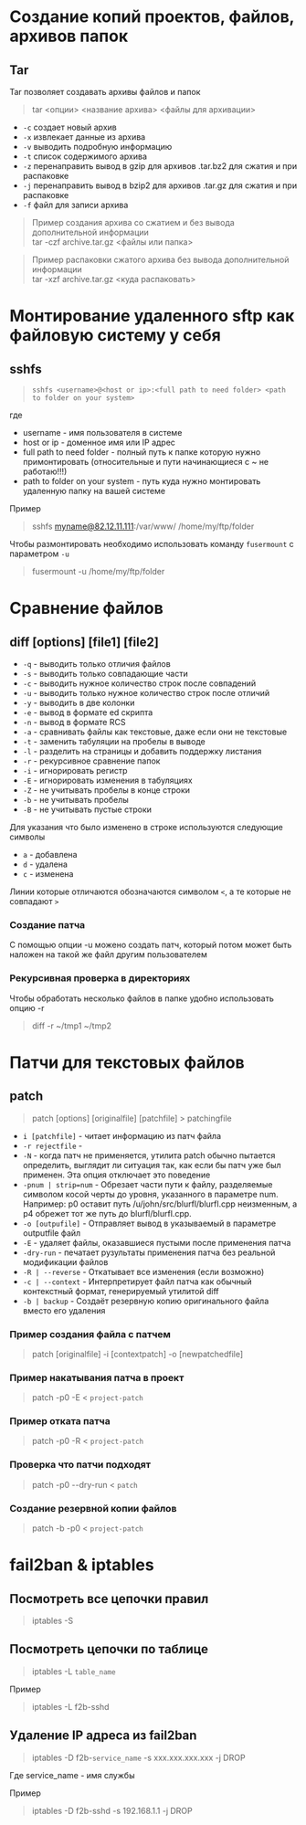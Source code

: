 Создание копий проектов, файлов, архивов папок
==============================================

## Tar
Tar позволяет создавать архивы файлов и папок
> tar <опции> <название архива> <файлы для архивации>
* `-c` создает новый архив
* `-x` извлекает данные из архива
* `-v` выводить подробную информацию
* `-t` список содержимого архива
* `-z` перенаправить вывод в gzip для архивов .tar.bz2 для сжатия и при распаковке
* `-j` перенаправить вывод в bzip2 для архивов .tar.gz для сжатия и при распаковке
* `-f` файл для записи архива 

> Пример создания архива со сжатием и без вывода дополнительной информации  
> tar -czf archive.tar.gz <файлы или папка>

> Пример распаковки сжатого архива без вывода дополнительной информации  
> tar -xzf archive.tar.gz <куда распаковать>

Монтирование удаленного sftp как файловую систему у себя
========================================================

## sshfs

> `sshfs <username>@<host or ip>:<full path to need folder> <path to folder on your system>`

где 

* username - имя пользователя в системе
* host or ip - доменное имя или IP адрес
* full path to need folder - полный путь к папке которую нужно примонтировать (относительные и пути начинающиеся с ~ не работаю!!!)
* path to folder on your system - путь куда нужно монтировать удаленную папку на вашей системе

Пример

> sshfs myname@82.12.11.111:/var/www/ /home/my/ftp/folder

Чтобы размонтировать необходимо использовать команду `fusermount` с параметром `-u`

> fusermount -u /home/my/ftp/folder

Сравнение файлов
================

## diff [options] [file1] [file2]

* `-q` - выводить только отличия файлов
* `-s` - выводить только совпадающие части
* `-c` - выводить нужное количество строк после совпадений
* `-u` - выводить только нужное количество строк после отличий
* `-y` - выводить в две колонки
* `-e` - вывод в формате ed скрипта
* `-n` - вывод в формате RCS
* `-a` - сравнивать файлы как текстовые, даже если они не текстовые
* `-t` - заменить табуляции на пробелы в выводе
* `-l` - разделить на страницы и добавить поддержку листания
* `-r` - рекурсивное сравнение папок
* `-i` - игнорировать регистр
* `-E` - игнорировать изменения в табуляциях
* `-Z` - не учитывать пробелы в конце строки
* `-b` - не учитывать пробелы
* `-B` - не учитывать пустые строки
  
Для указания что было изменено в строке используются следующие символы

* `a` - добавлена
* `d` - удалена
* `c` - изменена
  
Линии которые отличаются обозначаются символом `<`, а те которые не совпадают `>`
  
### Создание патча

С помощью опции -u можено создать патч, который потом может быть наложен на такой же файл другим пользователем

### Рекурсивная проверка в директориях
  
Чтобы обработать несколько файлов в папке удобно использовать опцию -r

> diff -r ~/tmp1 ~/tmp2
  
Патчи для текстовых файлов
==========================
  
## patch 
  
> patch [options] [originalfile] [patchfile] > patchingfile
  
* `i [patchfile]` - читает информацию из патч файла
* `-r rejectfile` - 
* `-N` - когда патч не применяется, утилита patch обычно пытается определить, выглядит ли ситуация так, как если бы патч уже был применен. Эта опция отключает это поведение
* `-pnum | strip=num` - Обрезает части пути к файлу, разделяемые символом косой черты до уровня, указанного в параметре num. Например: p0 оставит путь /u/john/src/blurfl/blurfl.cpp неизменным, а p4 обрежет тот же путь до blurfl/blurfl.cpp.
* `-o [outpufile]` - Отправляет вывод в указываемый в параметре outputfile файл
* `-E` - удаляет файлы, оказавшиеся пустыми после применения патча
* `-dry-run` - печатает рузультаты применения патча без реальной модификации файлов
* `-R | --reverse` - Откатывает все изменения (если возможно)
* `-c | --context` - Интерпретирует файл патча как обычный контекстный формат, генерируемый утилитой diff
* `-b | backup` - Создаёт резервную копию оригинального файла вместо его удаления

### Пример создания файла с патчем

> patch [originalfile] -i [contextpatch] -o [newpatchedfile]

### Пример накатывания патча в проект

> patch -p0 -E < `project-patch`

### Пример отката патча

> patch -p0 -R < `project-patch`

### Проверка что патчи подходят

> patch -p0 --dry-run < `patch`

### Создание резервной копии файлов

> patch -b -p0 < `project-patch`

fail2ban & iptables
===================

## Посмотреть все цепочки правил

> iptables -S

## Посмотреть цепочки по таблице

> iptables -L `table_name`

Пример 

> iptables -L f2b-sshd

## Удаление IP адреса из fail2ban

> iptables -D f2b-`service_name` -s xxx.xxx.xxx.xxx -j DROP

Где service_name - имя службы

Пример

> iptables -D f2b-sshd -s 192.168.1.1 -j DROP
